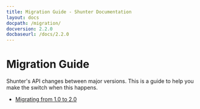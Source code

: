 ```yaml
---
title: Migration Guide - Shunter Documentation
layout: docs
docpath: /migration/
docversion: 2.2.0
docbaseurl: /docs/2.2.0
---
```


Migration Guide
===============

Shunter's API changes between major versions. This is a guide to help you make the switch when this happens.

- [Migrating from 1.0 to 2.0](2.0.html)
